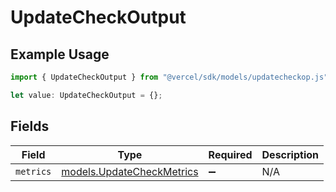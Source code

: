 # UpdateCheckOutput

## Example Usage

```typescript
import { UpdateCheckOutput } from "@vercel/sdk/models/updatecheckop.js";

let value: UpdateCheckOutput = {};
```

## Fields

| Field                                                        | Type                                                         | Required                                                     | Description                                                  |
| ------------------------------------------------------------ | ------------------------------------------------------------ | ------------------------------------------------------------ | ------------------------------------------------------------ |
| `metrics`                                                    | [models.UpdateCheckMetrics](../models/updatecheckmetrics.md) | :heavy_minus_sign:                                           | N/A                                                          |